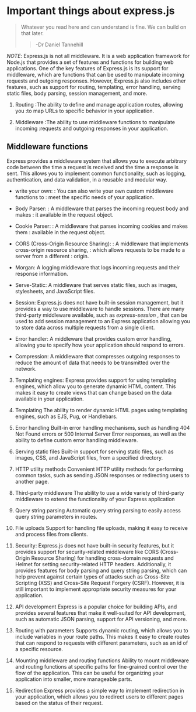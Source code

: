 # Important things about express.js
>  Whatever you read here and can understand is fine. 
>  We can build on that later.
>>  -Dr Daniel Tannehill

_NOTE_:
Express.js is not all middleware. It is a web application framework for Node.js that provides a set of features and functions for building web applications. One of the key features of Express.js is its support for middleware, which are functions that can be used to manipulate incoming requests and outgoing responses. However, Express.js also includes other features, such as support for routing, templating, error handling, serving static files, body parsing, session management, and more.

1. Routing
:The ability to define and manage application routes, allowing you :to map URLs to specific behavior in your application.

2. Middleware
:The ability to use middleware functions to manipulate incoming :requests and outgoing responses in your application.

## Middleware functions
Express provides a middleware system that allows you to execute arbitrary code between the time a request is received and the time a response is sent. This allows you to implement common functionality, such as logging, authentication, and data validation, in a reusable and modular way.

-   write your own:
    : You can also write your own custom middleware functions to 
    : meet the specific needs of your application.

-   Body Parser: 
    : A middleware that parses the incoming request body and makes : it available in the request object.

-   Cookie Parser: 
    : A middleware that parses incoming cookies and makes them : available in the request object.

-   CORS (Cross-Origin Resource Sharing): 
    : A middleware that implements cross-origin resource sharing, : which allows requests to be made to a server from a different : origin.

-   Morgan: 
    A logging middleware that logs incoming requests and their response information.

-   Serve-Static: 
    A middleware that serves static files, such as images, stylesheets, and JavaScript files.

-   Session:
    Express.js does not have built-in session management, but it provides a way to use middleware to handle sessions. There are many third-party middleware available, such as *express-session* , that can be used to add session management to an Express application allowing you to store data across multiple requests from a single client.

-   Error handler: 
    A middleware that provides custom error handling, allowing you to specify how your application should respond to errors.

-   Compression: 
    A middleware that compresses outgoing responses to reduce the amount of data that needs to be transmitted over the network.

3. Templating engines: 
Express provides support for using templating engines, which allow you to generate dynamic HTML content. This makes it easy to create views that can change based on the data available in your application.

4. Templating
The ability to render dynamic HTML pages using templating engines, such as EJS, Pug, or Handlebars.

5. Error handling
Built-in error handling mechanisms, such as handling 404 Not Found errors or 500 Internal Server Error responses, as well as the ability to define custom error handling middleware.

6. Serving static files
Built-in support for serving static files, such as images, CSS, and JavaScript files, from a specified directory.

7. HTTP utility methods
Convenient HTTP utility methods for performing common tasks, such as sending JSON responses or redirecting users to another page.

8. Third-party middleware
The ability to use a wide variety of third-party middleware to extend the functionality of your Express application

9. Query string parsing
Automatic query string parsing to easily access query string parameters in routes.

10. File uploads
Support for handling file uploads, making it easy to receive and process files from clients.

11. Security: 
Express.js does not have built-in security features, but it provides support for security-related middleware like CORS (Cross-Origin Resource Sharing) for handling cross-domain requests and Helmet for setting security-related HTTP headers. Additionally, it provides features for body parsing and query string parsing, which can help prevent against certain types of attacks such as Cross-Site Scripting (XSS) and Cross-Site Request Forgery (CSRF). However, it is still important to implement appropriate security measures for your application.

12. API development
Express is a popular choice for building APIs, and provides several features that make it well-suited for API development, such as automatic JSON parsing, support for API versioning, and more.

13. Routing with parameters
Supports dynamic routing, which allows you to include variables in your route paths. This makes it easy to create routes that can respond to requests with different parameters, such as an id of a specific resource.

14. Mounting middleware and routing functions
Ability to mount middleware and routing functions at specific paths for fine-grained control over the flow of the application.
This can be useful for organizing your application into smaller, more manageable parts.

15. Redirection
Express provides a simple way to implement redirection in your application, which allows you to redirect users to different pages based on the status of their request.